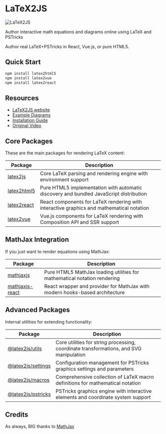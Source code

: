 # LaTeX2JS

![LaTeX2JS](https://latex2js.com/assets/images/photo.png)

Author interactive math equations and diagrams online using LaTeX and PSTricks

Author real LaTeX+PSTricks in React, Vue.js, or pure HTML5.

## Quick Start

```sh
npm install latex2html5
npm install latex2vue
npm install latex2react
```

## Resources

- [LaTeX2JS website](https://latex2js.com)
- [Example Diagrams](https://latex2js.com/examples)
- [Installation Guide](https://latex2js.com/installation)
- [Original Video](http://www.youtube.com/watch?v=QYMLMUKJyFc)

## Core Packages

These are the main packages for rendering LaTeX content:

| Package | Description |
|---------|-------------|
| [latex2js](packages/latex2js) | Core LaTeX parsing and rendering engine with environment support |
| [latex2html5](packages/html5) | Pure HTML5 implementation with automatic discovery and bundled JavaScript distribution |
| [latex2react](packages/react) | React components for LaTeX rendering with interactive graphics and mathematical notation |
| [latex2vue](packages/vue) | Vue.js components for LaTeX rendering with Composition API and SSR support |

## MathJax Integration

If you just want to render equations using MathJax:

| Package | Description |
|---------|-------------|
| [mathjaxjs](packages/mathjaxjs) | Pure HTML5 MathJax loading utilities for mathematical notation rendering |
| [mathjaxjs-react](packages/mathjaxjs-react) | React wrapper and provider for MathJax with modern hooks-based architecture |

## Advanced Packages

Internal utilities for extending functionality:

| Package | Description |
|---------|-------------|
| [@latex2js/utils](packages/utils) | Core utilities for string processing, coordinate transformations, and SVG manipulation |
| [@latex2js/settings](packages/settings) | Configuration management for PSTricks graphics settings and parameters |
| [@latex2js/macros](packages/macros) | Comprehensive collection of LaTeX macro definitions for mathematical notation |
| [@latex2js/pstricks](packages/pstricks) | PSTricks graphics engine with interactive elements and coordinate system support |

## Credits

As always, BIG thanks to [MathJax](https://www.mathjax.org)
